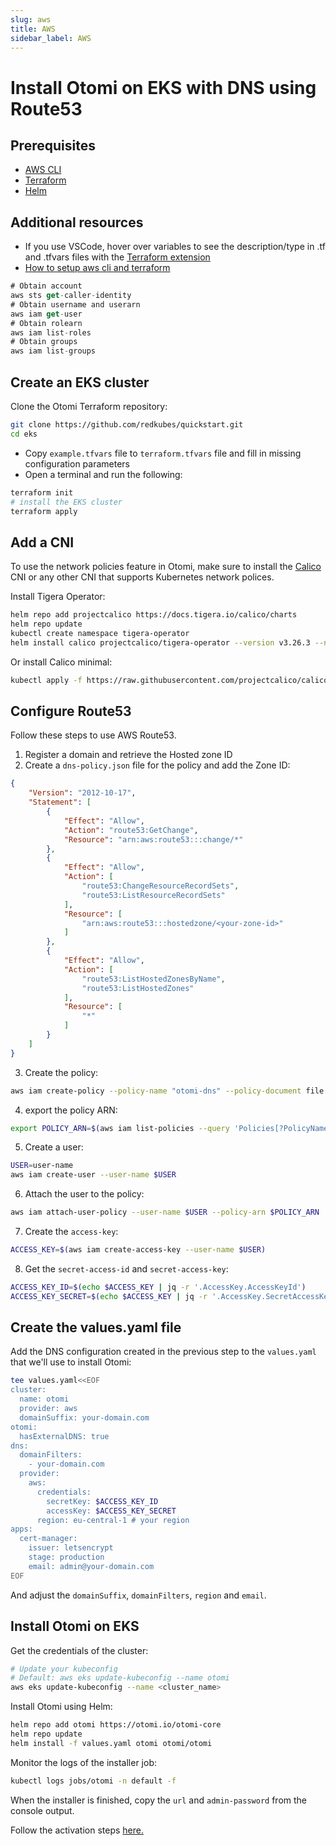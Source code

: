 ```yaml
---
slug: aws
title: AWS
sidebar_label: AWS
---
```


# Install Otomi on EKS with DNS using Route53

## Prerequisites

- [AWS CLI](https://aws.amazon.com/cli/)
- [Terraform](https://cloud.google.com/sdk/docs/install)
- [Helm](https://kubernetes.io/docs/tasks/tools/)

## Additional resources

- If you use VSCode, hover over variables to see the description/type in .tf and .tfvars files with the [Terraform extension](https://marketplace.visualstudio.com/items?itemName=HashiCorp.terraform)
- [How to setup aws cli and terraform](https://learn.hashicorp.com/tutorials/terraform/aws-build)


```jsx title="AWS CLI Cheat Sheet"
# Obtain account
aws sts get-caller-identity
# Obtain username and userarn
aws iam get-user
# Obtain rolearn
aws iam list-roles
# Obtain groups
aws iam list-groups
```

## Create an EKS cluster

Clone the Otomi Terraform repository:

```bash
git clone https://github.com/redkubes/quickstart.git
cd eks
```

- Copy `example.tfvars` file to `terraform.tfvars` file and fill in missing configuration parameters
- Open a terminal and run the following:

```bash
terraform init
# install the EKS cluster
terraform apply
```

## Add a CNI

To use the network policies feature in Otomi, make sure to install the [Calico](https://www.tigera.io/project-calico/) CNI or any other CNI that supports Kubernetes network polices.

Install Tigera Operator:

```bash
helm repo add projectcalico https://docs.tigera.io/calico/charts
helm repo update
kubectl create namespace tigera-operator
helm install calico projectcalico/tigera-operator --version v3.26.3 --namespace tigera-operator
```

Or install Calico minimal:

```bash
kubectl apply -f https://raw.githubusercontent.com/projectcalico/calico/v3.26.3/manifests/calico.yaml
```

## Configure Route53

Follow these steps to use AWS Route53.

1. Register a domain and retrieve the Hosted zone ID
2. Create a `dns-policy.json` file for the policy and add the Zone ID:

```json
{
    "Version": "2012-10-17",
    "Statement": [
        {
            "Effect": "Allow",
            "Action": "route53:GetChange",
            "Resource": "arn:aws:route53:::change/*"
        },
        {
            "Effect": "Allow",
            "Action": [
                "route53:ChangeResourceRecordSets",
                "route53:ListResourceRecordSets"
            ],
            "Resource": [
                "arn:aws:route53:::hostedzone/<your-zone-id>"
            ]
        },
        {
            "Effect": "Allow",
            "Action": [
                "route53:ListHostedZonesByName",
                "route53:ListHostedZones"
            ],
            "Resource": [
                "*"
            ]
        }
    ]
}
```

3. Create the policy:

```bash
aws iam create-policy --policy-name "otomi-dns" --policy-document file://dns-policy.json
```

4. export the policy ARN:

```bash
export POLICY_ARN=$(aws iam list-policies --query 'Policies[?PolicyName==`<policy-name>`].Arn' --output text)
```

5. Create a user:

```bash
USER=user-name
aws iam create-user --user-name $USER
```

6. Attach the user to the policy:

```bash
aws iam attach-user-policy --user-name $USER --policy-arn $POLICY_ARN
```

7. Create the `access-key`:

```bash
ACCESS_KEY=$(aws iam create-access-key --user-name $USER)
```

8. Get the `secret-access-id` and `secret-access-key`:

```bash
ACCESS_KEY_ID=$(echo $ACCESS_KEY | jq -r '.AccessKey.AccessKeyId')
ACCESS_KEY_SECRET=$(echo $ACCESS_KEY | jq -r '.AccessKey.SecretAccessKey')
```

## Create the values.yaml file

Add the DNS configuration created in the previous step to the `values.yaml` that we'll use to install Otomi:
```bash
tee values.yaml<<EOF
cluster:
  name: otomi
  provider: aws
  domainSuffix: your-domain.com
otomi:
  hasExternalDNS: true
dns:
  domainFilters: 
    - your-domain.com
  provider:
    aws:
      credentials:
        secretKey: $ACCESS_KEY_ID
        accessKey: $ACCESS_KEY_SECRET
      region: eu-central-1 # your region
apps:
  cert-manager:
    issuer: letsencrypt
    stage: production
    email: admin@your-domain.com
EOF
```

And adjust the `domainSuffix`, `domainFilters`, `region` and `email`.


## Install Otomi on EKS

Get the credentials of the cluster:

```bash
# Update your kubeconfig
# Default: aws eks update-kubeconfig --name otomi
aws eks update-kubeconfig --name <cluster_name>
```

Install Otomi using Helm:

```bash
helm repo add otomi https://otomi.io/otomi-core
helm repo update
helm install -f values.yaml otomi otomi/otomi
```

Monitor the logs of the installer job:

```bash
kubectl logs jobs/otomi -n default -f
```

When the installer is finished, copy the `url` and `admin-password` from the console output.

Follow the activation steps [here.](https://otomi.io/docs/get-started/activation)
